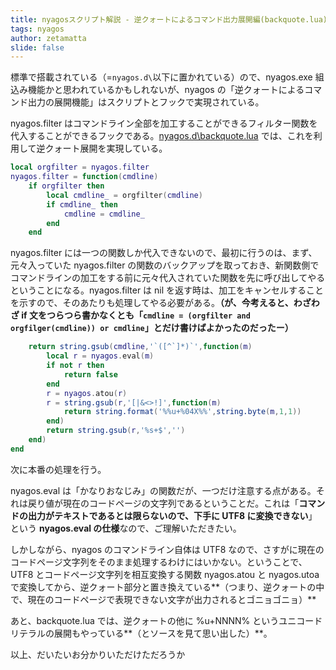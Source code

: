 ```yaml
---
title: nyagosスクリプト解説 - 逆クォートによるコマンド出力展開編(backquote.lua)
tags: nyagos
author: zetamatta
slide: false
---
```

標準で搭載されている（=`nyagos.d\`以下に置かれている）ので、nyagos.exe 組込み機能かと思われているかもしれないが、nyagos の「逆クォートによるコマンド出力の展開機能」はスクリプトとフックで実現されている。

nyagos.filter はコマンドライン全部を加工することができるフィルター関数を代入することができるフックである。[nyagos.d\backquote.lua](https://github.com/zetamatta/nyagos/blob/master/nyagos.d/backquote.lua) では、これを利用して逆クォート展開を実現している。

```Lua:backquote.lua
local orgfilter = nyagos.filter
nyagos.filter = function(cmdline)
    if orgfilter then
        local cmdline_ = orgfilter(cmdline)
        if cmdline_ then
            cmdline = cmdline_
        end
    end
```

nyagos.filter には一つの関数しか代入できないので、最初に行うのは、まず、元々入っていた nyagos.filter の関数のバックアップを取っておき、新関数側でコマンドラインの加工をする前に元々代入されていた関数を先に呼び出してやるということになる。nyagos.filter は nil を返す時は、加工をキャンセルすることを示すので、そのあたりも処理してやる必要がある。**（が、今考えると、わざわざ if 文をつらつら書かなくとも「`cmdline = (orgfilter and orgfilger(cmdline)) or cmdline`」とだけ書けばよかったのだったー）**

```lua
    return string.gsub(cmdline,'`([^`]*)`',function(m)
        local r = nyagos.eval(m)
        if not r then
            return false
        end
        r = nyagos.atou(r)
        r = string.gsub(r,'[|&<>!]',function(m)
            return string.format('%%u+%04X%%',string.byte(m,1,1))
        end)
        return string.gsub(r,'%s+$','')
    end)
end
```

次に本番の処理を行う。

nyagos.eval は「かなりおなじみ」の関数だが、一つだけ注意する点がある。それは戻り値が現在のコードページの文字列であるということだ。これは「**コマンドの出力がテキストであるとは限らないので、下手に UTF8 に変換できない**」という **nyagos.eval の仕様**なので、ご理解いただきたい。

しかしながら、nyagos のコマンドライン自体は UTF8 なので、さすがに現在のコードページ文字列をそのまま処理するわけにはいかない。ということで、UTF8 とコードページ文字列を相互変換する関数 nyagos.atou と nyagos.utoa で変換してから、逆クォート部分と置き換えている**（つまり、逆クォートの中で、現在のコードページで表現できない文字が出力されるとゴニョゴニョ）**

あと、backquote.lua では、逆クォートの他に %u+NNNN% というユニコードリテラルの展開もやっている**（とソースを見て思い出した）**。

以上、だいたいお分かりいただけただろうか






